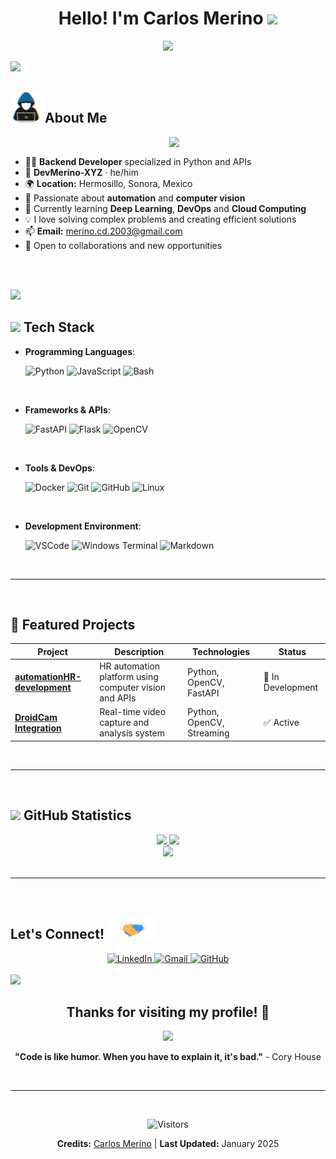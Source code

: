 <h1 align="center"><b>Hello! I'm Carlos Merino</b> <img src="https://media.giphy.com/media/hvRJCLFzcasrR4ia7z/giphy.gif" width="35"></h1>

<p align="center">
  <a href="https://github.com/DenverCoder1/readme-typing-svg">
    <img src="https://readme-typing-svg.herokuapp.com?font=Fira+Code&color=36BCF7&size=25&center=true&vCenter=true&width=600&height=100&lines=Hello!+I'm+Carlos+Merino;Backend+Developer+%7C+DevMerino-XYZ;Passionate+about+Automation;Computer+Vision+%26+APIs;From+Hermosillo,+Sonora+🇲🇽;Always+learning+something+new!">
  </a>
</p>

<img src="https://user-images.githubusercontent.com/73097560/115834477-dbab4500-a447-11eb-908a-139a6edaec5c.gif">

## <picture><img src="https://github.com/0xAbdulKhalid/0xAbdulKhalid/raw/main/assets/mdImages/about_me.gif" width="50px"></picture> **About Me**

<picture> 
  <img align="right" src="https://media.giphy.com/media/13HgwGsXF0aiGY/giphy.gif" width="250px">
</picture>

<br>

- 👨‍💻 **Backend Developer** specialized in Python and APIs
- 🎯 **DevMerino-XYZ** · he/him
- 🌍 **Location:** Hermosillo, Sonora, Mexico
- 🚀 Passionate about **automation** and **computer vision**
- 🌱 Currently learning **Deep Learning**, **DevOps** and **Cloud Computing**
- 💡 I love solving complex problems and creating efficient solutions
- 📫 **Email:** [merino.cd.2003@gmail.com](mailto:merino.cd.2003@gmail.com)
- 🤝 Open to collaborations and new opportunities

<br><br>

<img src="https://user-images.githubusercontent.com/73097560/115834477-dbab4500-a447-11eb-908a-139a6edaec5c.gif">

## <img src="https://media2.giphy.com/media/QssGEmpkyEOhBCb7e1/giphy.gif?cid=ecf05e47a0n3gi1bfqntqmob8g9aid1oyj2wr3ds3mg700bl&rid=giphy.gif" width="25"><b> Tech Stack</b>

<p align="center">

- **Programming Languages**:
    
    ![Python](https://img.shields.io/badge/Python-306998?style=for-the-badge&logo=python&logoColor=FFD43B)
    ![JavaScript](https://img.shields.io/badge/JavaScript-F7DF1E?style=for-the-badge&logo=javascript&logoColor=323330)
    ![Bash](https://img.shields.io/badge/Shell_Script-121011?style=for-the-badge&logo=gnu-bash&logoColor=white)

<br>   
    
- **Frameworks & APIs**:

   ![FastAPI](https://img.shields.io/badge/FastAPI-005571?style=for-the-badge&logo=fastapi&logoColor=white)
   ![Flask](https://img.shields.io/badge/Flask-000000?style=for-the-badge&logo=flask&logoColor=white)
   ![OpenCV](https://img.shields.io/badge/OpenCV-27338e?style=for-the-badge&logo=OpenCV&logoColor=white)

<br>

- **Tools & DevOps**:

    ![Docker](https://img.shields.io/badge/Docker-2CA5E0?style=for-the-badge&logo=docker&logoColor=white)
    ![Git](https://img.shields.io/badge/GIT-E44C30?style=for-the-badge&logo=git&logoColor=white)
    ![GitHub](https://img.shields.io/badge/GitHub-100000?style=for-the-badge&logo=github&logoColor=white)
    ![Linux](https://img.shields.io/badge/Linux-FCC624?style=for-the-badge&logo=linux&logoColor=black)
    
<br>

- **Development Environment**:

    ![VSCode](https://img.shields.io/badge/Visual_Studio_Code-0078D4?style=for-the-badge&logo=visual%20studio%20code&logoColor=white)
    ![Windows Terminal](https://img.shields.io/badge/Windows%20Terminal-4D4D4D?style=for-the-badge&logo=windows%20terminal&logoColor=white)
    ![Markdown](https://img.shields.io/badge/Markdown-000000?style=for-the-badge&logo=markdown&logoColor=white)

</p>

<br>

---

<br>

## 🚀 **Featured Projects**

| Project | Description | Technologies | Status |
|---------|-------------|-------------|---------|
| [**automationHR-development**](https://github.com/DevMerino-XYZ/automationHR-development) | HR automation platform using computer vision and APIs | Python, OpenCV, FastAPI | 🔄 In Development |
| [**DroidCam Integration**](https://github.com/DevMerino-XYZ/droidcam-project) | Real-time video capture and analysis system | Python, OpenCV, Streaming | ✅ Active |

<br>

---

<br>

## <img src="https://media.giphy.com/media/iY8CRBdQXODJSCERIr/giphy.gif" width="35"><b> GitHub Statistics</b>

<div align="center">

<a href="https://github.com/DevMerino-XYZ/">
  <img src="https://github-readme-stats.vercel.app/api?username=DevMerino-XYZ&include_all_commits=true&count_private=true&show_icons=true&line_height=20&title_color=36BCF7&icon_color=36BCF7&text_color=FFFFFF&bg_color=0D1117&border_color=30363D" width="450"/>
  <img src="https://github-readme-stats.vercel.app/api/top-langs?username=DevMerino-XYZ&show_icons=true&locale=en&layout=compact&line_height=20&title_color=36BCF7&icon_color=36BCF7&text_color=FFFFFF&bg_color=0D1117&border_color=30363D" width="375"/>

</a>

</div>

<div align="center">
  <img src="https://github-readme-streak-stats.herokuapp.com/?user=DevMerino-XYZ&theme=github-dark&hide_border=true&stroke=36BCF7&ring=36BCF7&fire=FF6B6B&currStreakLabel=36BCF7" width="450"/>
</div>

<br>

---

<br>

## <b>Let's Connect!</b> <img src="https://github.com/0xAbdulKhalid/0xAbdulKhalid/raw/main/assets/mdImages/handshake.gif" width="80">

<div align='center'>

<a href="https://linkedin.com/in/carlos-merino-dev" target="_blank">
<img src="https://img.shields.io/badge/LinkedIn-Carlos%20Merino-0077B5?style=for-the-badge&logo=linkedin&logoColor=white" alt="LinkedIn"/>
</a>

<a href="mailto:merino.cd.2003@gmail.com" target="_blank">
<img src="https://img.shields.io/badge/Gmail-merino.cd.2003@gmail.com-D14836?style=for-the-badge&logo=gmail&logoColor=white" alt="Gmail"/>
</a>

<a href="https://github.com/DevMerino-XYZ" target="_blank">
<img src="https://img.shields.io/badge/GitHub-DevMerino--XYZ-100000?style=for-the-badge&logo=github&logoColor=white" alt="GitHub"/>
</a>

</div>

<br>

<img src="https://user-images.githubusercontent.com/73097560/115834477-dbab4500-a447-11eb-908a-139a6edaec5c.gif">

<br>

<div align='center'>

## <b>Thanks for visiting my profile! 🚀</b>

<img src="https://media.giphy.com/media/3o7aD2saalBwwftBIY/giphy.gif" width="100">

**"Code is like humor. When you have to explain it, it's bad."** - Cory House

</div>

<br>

---

<br>

<div align="center">

![Visitors](https://api.visitorbadge.io/api/visitors?path=https%3A%2F%2Fgithub.com%2FDevMerino-XYZ&label=Profile%20Visitors&countColor=%2336BCF7&style=flat&labelStyle=upper)

**Credits:** [Carlos Merino](https://github.com/DevMerino-XYZ) | **Last Updated:** January 2025

</div>
